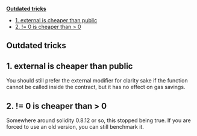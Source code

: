 [**Outdated tricks**](##Outdated-tricks)

- [1. external is cheaper than public](#1-external-is-cheaper-than-public)
- [2. != 0 is cheaper than > 0](#2--0-is-cheaper-than--0)

## Outdated tricks

## 1. external is cheaper than public

You should still prefer the external modifier for clarity sake if the function cannot be called inside the contract, but it has no effect on gas savings.

## 2. != 0 is cheaper than > 0

Somewhere around solidity 0.8.12 or so, this stopped being true. If you are forced to use an old version, you can still benchmark it.

## 